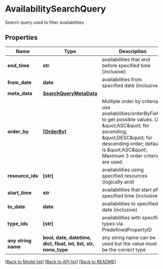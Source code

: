 # AvailabilitySearchQuery

Search query used to filter availabilities

## Properties
Name | Type | Description | Notes
------------ | ------------- | ------------- | -------------
**end_time** | **str** | availabilities that end before specified time (inclusive) | [optional] 
**from_date** | **date** | availabilities from specified date (inclusive) | [optional] 
**meta_data** | [**SearchQueryMetaData**](SearchQueryMetaData.md) |  | [optional] 
**order_by** | [**[OrderBy]**](OrderBy.md) | Multiple order by criteria, use availabilities/orderByFields to get possible values. Use \&quot;ASC\&quot; for ascending, \&quot;DESC\&quot; for descending order; default is \&quot;ASC\&quot;. Maximum 3 order criteria are used. | [optional] 
**resource_ids** | **[str]** | availabilities using specified resources (logically and) | [optional] 
**start_time** | **str** | availabilities that start after specified time (inclusive) | [optional] 
**to_date** | **date** | availabilities to specified date (inclusive) | [optional] 
**type_ids** | **[str]** | availabilities with specified types via PredefinedPropertyID | [optional] 
**any string name** | **bool, date, datetime, dict, float, int, list, str, none_type** | any string name can be used but the value must be the correct type | [optional]

[[Back to Model list]](../README.md#documentation-for-models) [[Back to API list]](../README.md#documentation-for-api-endpoints) [[Back to README]](../README.md)


